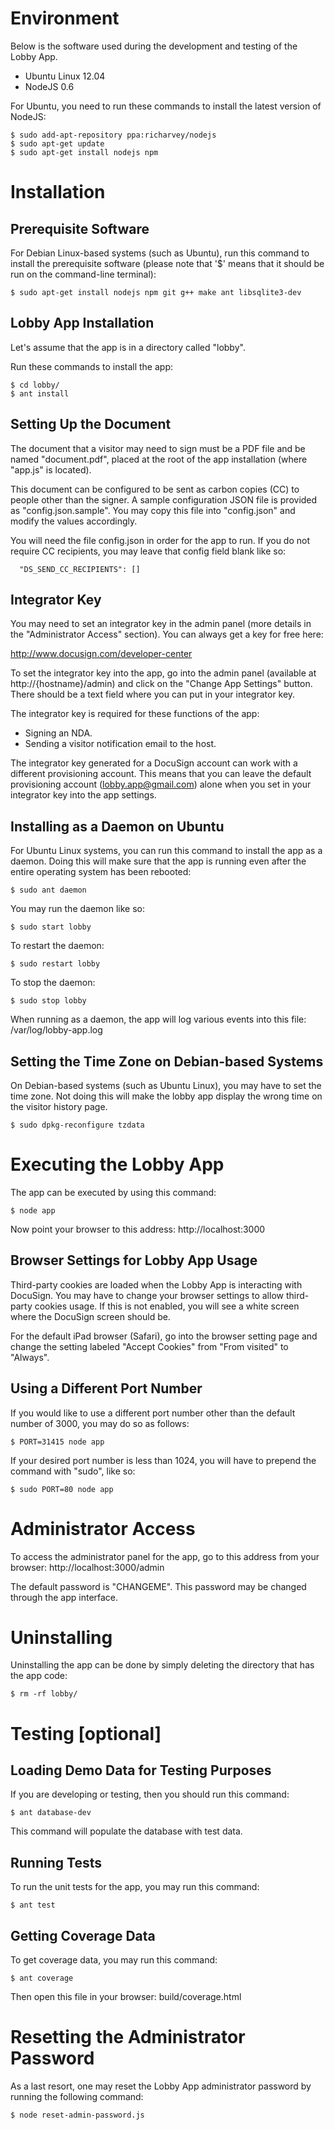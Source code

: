 Environment
===========

Below is the software used during the development and testing of the Lobby App.

* Ubuntu Linux 12.04
* NodeJS 0.6

For Ubuntu, you need to run these commands to install the latest version of
NodeJS:

```
$ sudo add-apt-repository ppa:richarvey/nodejs
$ sudo apt-get update
$ sudo apt-get install nodejs npm
```

Installation
============

Prerequisite Software
---------------------

For Debian Linux-based systems (such as Ubuntu), run this command to
install the prerequisite software (please note that '$' means that it
should be run on the command-line terminal):

```
$ sudo apt-get install nodejs npm git g++ make ant libsqlite3-dev
```

Lobby App Installation
----------------------

Let's assume that the app is in a directory called "lobby".

Run these commands to install the app:

```
$ cd lobby/
$ ant install
```

Setting Up the Document
-----------------------

The document that a visitor may need to sign must be a PDF file and be
named "document.pdf", placed at the root of the app installation (where
"app.js" is located).

This document can be configured to be sent as carbon copies (CC) to people
other than the signer. A sample configuration JSON file is provided as
"config.json.sample". You may copy this file into "config.json" and modify
the values accordingly.

You will need the file config.json in order for the app to run. If you do
not require CC recipients, you may leave that config field blank like so:

```
  "DS_SEND_CC_RECIPIENTS": []
```

Integrator Key
--------------

You may need to set an integrator key in the admin panel (more details in the
"Administrator Access" section). You can always get a key for free here:

http://www.docusign.com/developer-center

To set the integrator key into the app, go into the admin panel (available at
http://{hostname}/admin) and click on the "Change App Settings" button. There
should be a text field where you can put in your integrator key.

The integrator key is required for these functions of the app:

* Signing an NDA.
* Sending a visitor notification email to the host.

The integrator key generated for a DocuSign account can work with a different
provisioning account. This means that you can leave the default provisioning
account (lobby.app@gmail.com) alone when you set in your integrator key into
the app settings.

Installing as a Daemon on Ubuntu
--------------------------------

For Ubuntu Linux systems, you can run this command to install the app as a
daemon. Doing this will make sure that the app is running even after the
entire operating system has been rebooted:

```
$ sudo ant daemon
```

You may run the daemon like so:

```
$ sudo start lobby
```

To restart the daemon:

```
$ sudo restart lobby
```

To stop the daemon:

```
$ sudo stop lobby
```

When running as a daemon, the app will log various events into this file:
/var/log/lobby-app.log

Setting the Time Zone on Debian-based Systems
---------------------------------------------

On Debian-based systems (such as Ubuntu Linux), you may have to set the time
zone. Not doing this will make the lobby app display the wrong time on the
visitor history page.

```
$ sudo dpkg-reconfigure tzdata
```


Executing the Lobby App
=======================

The app can be executed by using this command:

```
$ node app
```

Now point your browser to this address: http://localhost:3000


Browser Settings for Lobby App Usage
------------------------------------

Third-party cookies are loaded when the Lobby App is interacting with DocuSign.
You may have to change your browser settings to allow third-party cookies
usage. If this is not enabled, you will see a white screen where the DocuSign
screen should be.

For the default iPad browser (Safari), go into the browser setting page and
change the setting labeled "Accept Cookies" from "From visited" to "Always".


Using a Different Port Number
-----------------------------

If you would like to use a different port number other than the default
number of 3000, you may do so as follows:

```
$ PORT=31415 node app
```

If your desired port number is less than 1024, you will have to prepend the
command with "sudo", like so:

```
$ sudo PORT=80 node app
```


Administrator Access
====================

To access the administrator panel for the app, go to this address from your
browser: http://localhost:3000/admin

The default password is "CHANGEME". This password may be changed through the
app interface.


Uninstalling
============

Uninstalling the app can be done by simply deleting the directory that has
the app code:

```
$ rm -rf lobby/
```


Testing [optional]
==================

Loading Demo Data for Testing Purposes
--------------------------------------

If you are developing or testing, then you should run this command:

```
$ ant database-dev
```

This command will populate the database with test data.

Running Tests
-------------

To run the unit tests for the app, you may run this command:

```
$ ant test
```

Getting Coverage Data
---------------------

To get coverage data, you may run this command:

```
$ ant coverage
```

Then open this file in your browser: build/coverage.html


Resetting the Administrator Password
====================================

As a last resort, one may reset the Lobby App administrator password by
running the following command:

```
$ node reset-admin-password.js
```

